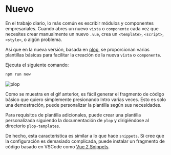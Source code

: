# Nuevo <Badge text="v4.0.0+"/>

En el trabajo diario, lo más común es escribir módulos y componentes empresariales. Cuando abres un nuevo `vista` o `componente` cada vez que necesites crear manualmente un nuevo `.vue`, crea un `<template>`, `<script>`, `<style>`, o algún problema.

Así que en la nueva versión, basada en [plop](https://github.com/amwmedia/plop), se proporcionan varias plantillas básicas para facilitar la creación de la nueva `vista` o `componente`.

Ejecuta el siguiente comando:

```bash
npm run new
```

![plop](https://wpimg.wallstcn.com/5f8ea239-aaa5-4e91-9d09-ed56b33a110d.gif)

Como se muestra en el gif anterior, es fácil generar el fragmento de código básico que quiero simplemente presionando Intro varias veces. Esto es solo una demostración, puede personalizar la plantilla según sus necesidades.

Para requisitos de plantilla adicionales, puede crear una plantilla personalizada siguiendo la documentación de `plop` y dirigiéndose al directorio `plop-templates`.

De hecho, esta característica es similar a lo que hace `snippets`. Si cree que la configuración es demasiado complicada, puede instalar un fragmento de código basado en VSCode como [Vue 2 Snippets](https://marketplace.visualstudio.com/items?itemName=hollowtree.vue-snippets).
